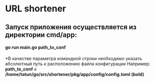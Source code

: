 # URL shortener
<h2>Запуск приложения осуществляется из директории cmd/app:</h2>

#### go run main.go path_to_conf

*В качестве параметра командной строки необходимо указать абсолютный путь к расположению файла конфигурации
Например: **path_to_conf = /home/tatun/go/src/shortener/pkg/app/config/config.toml (bold)**


